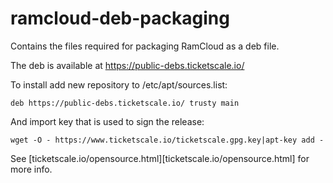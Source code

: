 # ramcloud-deb-packaging
Contains the files required for packaging RamCloud as a deb file.

The deb is available at https://public-debs.ticketscale.io/

To install add new repository to /etc/apt/sources.list:

```
deb https://public-debs.ticketscale.io/ trusty main
```

And import key that is used to sign the release:

```
wget -O - https://www.ticketscale.io/ticketscale.gpg.key|apt-key add -
```

See [ticketscale.io/opensource.html][ticketscale.io/opensource.html] for more info.
